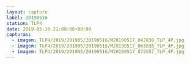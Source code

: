```yaml
---
layout: capture
label: 20190516
station: TLP4
date: 2019-05-16 21:00:00+00:00
capturas:
  - imagem: TLP4/2019/201905/20190516/M20190517_042838_TLP_4P.jpg
  - imagem: TLP4/2019/201905/20190516/M20190517_063835_TLP_4P.jpg
  - imagem: TLP4/2019/201905/20190516/M20190517_072557_TLP_4P.jpg
---
```

